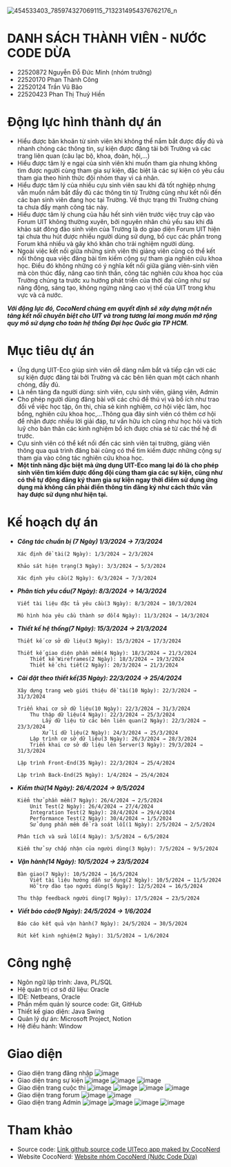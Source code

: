![454533403_785974327069115_7132314954376762176_n](https://github.com/user-attachments/assets/3db4749a-228d-4bd1-a89d-bb7e35dbcd18)

# DANH SÁCH THÀNH VIÊN - NƯỚC CODE DỪA  
- 22520872  Nguyễn Đỗ Đức Minh (nhóm trưởng)  
- 22520170 	Phan Thành Công
- 22520124	Trần Vũ Bão
- 22520423	Phan Thị Thuỷ Hiền
# Động lực hình thành dự án
- Hiểu được băn khoăn từ sinh viên khi không thể nắm bắt được đầy đủ và nhanh chóng các thông tin, sự kiện được đăng tải bởi Trường và các trang liên quan (câu lạc bộ, khoa, đoàn, hội,...)
- Hiểu được tâm lý e ngại của sinh viên khi muốn tham gia nhưng không tìm được người cùng tham gia sự kiện, đặc biệt là các sự kiện có yêu cầu tham gia theo hình thức đội nhóm thay vì cá nhân.
- Hiểu được tâm lý của nhiều cựu sinh viên sau khi đã tốt nghiệp nhưng vẫn muốn nắm bắt đầy đủ các thông tin từ Trường cũng như kết nối đến các bạn sinh viên đang học tại Trường. Về thực trạng thì Trường chúng ta chưa đẩy mạnh công tác này.
- Hiểu được tâm lý chung của hầu hết sinh viên trước việc truy cập vào Forum UIT không thường xuyên, bởi nguyên nhân chủ yếu sau khi đã khảo sát đông đảo sinh viên của Trường là do giao diện Forum UIT hiện tại chưa thu hút được nhiều người dùng sử dụng, bố cục các phần trong Forum khá nhiều và gây khó khăn cho trải nghiệm người dùng.
- Ngoài việc kết nối giữa những sinh viên thì giảng viên cũng có thể kết nối thông qua việc đăng bài tìm kiếm cộng sự tham gia nghiên cứu khoa học. Điều đó không những có ý nghĩa kết nối giữa giảng viên-sinh viên mà còn thúc đẩy, nâng cao tinh thần, công tác nghiên cứu khoa học của Trường chúng ta trước xu hướng phát triển của thời đại cũng như sự năng động, sáng tạo, không ngừng nâng cao vị thế của UIT trong khu vực và cả nước.

***Với động lực đó, CocoNerd chúng em quyết định sẽ xây dựng một nền tảng kết nối chuyên biệt cho UIT và trong tương lai mong muốn mở rộng quy mô sử dụng cho toàn hệ thống Đại học Quốc gia TP HCM.***  
# Mục tiêu dự án
- Ứng dụng UIT-Eco giúp sinh viên dễ dàng nắm bắt và tiếp cận với các sự kiện được đăng tải bởi Trường và các bên liên quan một cách nhanh chóng, đầy đủ.
- Là nền tảng đa người dùng: sinh viên, cựu sinh viên, giảng viên, Admin
- Cho phép người dùng đăng bài với các chủ đề thú vị và bổ ích như trao đổi về việc học tập, ôn thi, chia sẻ kinh nghiệm, cơ hội việc làm, học bổng, nghiên cứu khoa học,...Thông qua đây sinh viên có thêm cơ hội để nhận được nhiều lời giải đáp, tư vấn hữu ích cũng như học hỏi và tích luỹ cho bản thân các kinh nghiệm bổ ích được chia sẻ từ các thế hệ đi trước.
- Cựu sinh viên có thể kết nối đến các sinh viên tại trường, giảng viên thông qua quá trình đăng bài cũng có thể tìm kiếm được những cộng sự tham gia vào công tác nghiên cứu khoa học.
- **Một tính năng đặc biệt mà ứng dụng UIT-Eco mang lại đó là cho phép sinh viên tìm kiếm được đồng đội cùng tham gia các sự kiện, cũng như có thể tự động đăng ký tham gia sự kiện ngay thời điểm sử dụng ứng dụng mà không cần phải điền thông tin đăng ký như cách thức vẫn hay được sử dụng như hiện tại.**
  
# Kế hoạch dự án  
- ***Công tác chuẩn bị (7 Ngày) 1/3/2024 → 7/3/2024***
    ```
    Xác định đề tài(2 Ngày): 1/3/2024 → 2/3/2024
    ```
    ```
    Khảo sát hiện trạng(3 Ngày): 3/3/2024 → 5/3/2024
    ```
    ```
    Xác định yêu cầu(2 Ngày): 6/3/2024 → 7/3/2024
    ```
- ***Phân tích yêu cầu(7 Ngày): 8/3/2024 → 14/3/2024*** 
    ```
    Viết tài liệu đặc tả yêu cầu(3 Ngày): 8/3/2024 → 10/3/2024
    ```
    ```
    Mô hình hóa yêu cầu thành sơ đồ(4 Ngày): 11/3/2024 → 14/3/2024
    ```
- ***Thiết kế hệ thống(7 Ngày): 15/3/2024 → 21/3/2024***
    ```
    Thiết kế cơ sở dữ liệu(3 Ngày): 15/3/2024 → 17/3/2024
    ```
    ```
    Thiết kế giao diện phần mềm(4 Ngày): 18/3/2024 → 21/3/2024
        Thiết kế Wireframes(2 Ngày): 18/3/2024 → 19/3/2024
        Thiết kế chi tiết(2 Ngày): 20/3/2024 → 21/3/2024
    ```  
- ***Cài đặt theo thiết kế(35 Ngày): 22/3/2024 → 25/4/2024***
    ```
    Xây dựng trang web giới thiệu đề tài(10 Ngày): 22/3/2024 → 31/3/2024
    ```
    ```
    Triển khai cơ sở dữ liệu(10 Ngày): 22/3/2024 → 31/3/2024
        Thu thập dữ liệu(4 Ngày): 22/3/2024 → 25/3/2024
            Lấy dữ liệu từ các bên liên quan(2 Ngày): 22/3/2024 → 23/3/2024
            Xử lí dữ liệu(2 Ngày): 24/3/2024 → 25/3/2024
        Lập trình cơ sở dữ liệu(3 Ngày): 26/3/2024 → 28/3/2024
        Triển khai cơ sở dữ liệu lên Server(3 Ngày): 29/3/2024 → 31/3/2024
    ```
    ```
    Lập trình Front-End(35 Ngày): 22/3/2024 → 25/4/2024
    ```
    ```
    Lập trình Back-End(25 Ngày): 1/4/2024 → 25/4/2024
    ```
- ***Kiểm thử(14 Ngày): 26/4/2024 → 9/5/2024***
    ```
    Kiểm thử phần mềm(7 Ngày): 26/4/2024 → 2/5/2024
        Unit Test(2 Ngày): 26/4/2024 → 27/4/2024
        Integration Test(2 Ngày): 28/4/2024 → 29/4/2024
        Performance Test(2 Ngày): 30/4/2024 → 1/5/2024
        Sử dụng phần mềm để rà soát lỗi(1 Ngày): 2/5/2024 → 2/5/2024
    ```
    ``` 
    Phân tích và sửa lỗi(4 Ngày): 3/5/2024 → 6/5/2024
    ```  
    ``` 
    Kiểm thử sự chấp nhận của người dùng(3 Ngày): 7/5/2024 → 9/5/2024
    ``` 
- ***Vận hành(14 Ngày): 10/5/2024 → 23/5/2024***
    ```
    Bàn giao(7 Ngày): 10/5/2024 → 16/5/2024
        Viết tài liệu hướng dẫn sử dụng(2 Ngày): 10/5/2024 → 11/5/2024
        Hỗ trợ đào tạo người dùng(5 Ngày): 12/5/2024 → 16/5/2024
    ```
    ```
    Thu thập feedback người dùng(7 Ngày): 17/5/2024 → 23/5/2024
    ```
- ***Viết báo cáo(9 Ngày): 24/5/2024 → 1/6/2024***
    ```
    Báo cáo kết quả vận hành(7 Ngày): 24/5/2024 → 30/5/2024
    ```
    ```
    Rút kết kinh nghiệm(2 Ngày): 31/5/2024 → 1/6/2024
    ```
    
# Công nghệ  
- Ngôn ngữ lập trình: Java, PL/SQL  
- Hệ quản trị cơ sở dữ liệu: Oracle  
- IDE: Netbeans, Oracle  
- Phần mềm quản lý source code: Git, GitHub  
- Thiết kế giao diện: Java Swing  
- Quản lý dự án: Microsoft Project, Notion  
- Hệ điều hành: Window

# Giao diện
- Giao diện trang đăng nhập
![image](https://github.com/coconerd/uiteco-swing/assets/118596936/dc3162ae-29f6-48c6-930c-7bcbd6e631de)
- Giao diện trang sự kiện
![image](https://github.com/coconerd/uiteco-swing/assets/118596936/96295c21-e376-49cd-9c14-d5ca9944a4af)
![image](https://github.com/coconerd/uiteco-swing/assets/118596936/31d58c53-b70b-439b-af6c-be45fe18ba2b)
![image](https://github.com/coconerd/uiteco-swing/assets/118596936/24e7aeae-eb44-41cb-8844-8637312094b3)
- Giao diện trang cuộc thi
![image](https://github.com/coconerd/uiteco-swing/assets/118596936/70d57331-18ed-47f8-8bb9-8606f5fc2144)
![image](https://github.com/coconerd/uiteco-swing/assets/118596936/0f176478-19aa-4fd5-855d-be9db8aa1fb5)
![image](https://github.com/coconerd/uiteco-swing/assets/118596936/c2c54b68-95b4-4c5e-a3c9-f940fbd4a8f5)
![image](https://github.com/coconerd/uiteco-swing/assets/118596936/94b62670-8eec-434e-81ec-11e52af421b7)
- Giao diện trang forum
 ![image](https://github.com/coconerd/uiteco-swing/assets/118596936/ab9a0b5b-c0cd-4e06-937e-b5a30818159b)
![image](https://github.com/coconerd/uiteco-swing/assets/118596936/0549dea2-dd5b-45cf-a8c1-69bd56f497e1)
- Giao diện trang Admin
![image](https://github.com/coconerd/uiteco-swing/assets/118596936/a37217c3-b576-4b42-b6f7-398c2e8beec8)
![image](https://github.com/coconerd/uiteco-swing/assets/118596936/e7e2be78-1f87-4ba1-8f75-b61b81743e2d)
![image](https://github.com/coconerd/uiteco-swing/assets/118596936/ce139e00-35c0-43bb-8f4a-ae40e7bf4e0b)
![image](https://github.com/coconerd/uiteco-swing/assets/118596936/a463c732-9737-4019-8698-1d676433b1a3)

# Tham khảo  
- Source code: [Link github source code UITeco app maked by CocoNerd](https://github.com/coconerd/uiteco-swing)
- Website CocoNerd: [Website nhóm CocoNerd (Nước Code Dừa)](https://sites.google.com/view/cococode/trang-ch%E1%BB%A7)  
